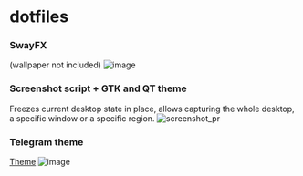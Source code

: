 # dotfiles
### SwayFX
(wallpaper not included)
![image](https://github.com/user-attachments/assets/2902cd13-159d-4a8a-9151-d1448644ba1d)
### Screenshot script + GTK and QT theme
Freezes current desktop state in place, allows capturing the whole desktop, a specific window or a specific region.
![screenshot_pr](https://github.com/user-attachments/assets/b5861d4c-5a5f-4a33-ae02-d67232c1f798)
### Telegram theme
[Theme](https://t.me/addtheme/MDarkPink)
![image](https://github.com/user-attachments/assets/f5aa6896-bf6f-4371-bfb7-299d3da7d7b8)
